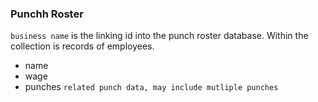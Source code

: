 ### Punchh Roster
`business name` is the linking id into the punch roster database. Within the collection is records of employees.
- name
- wage
- punches `related punch data, may include mutliple punches`
